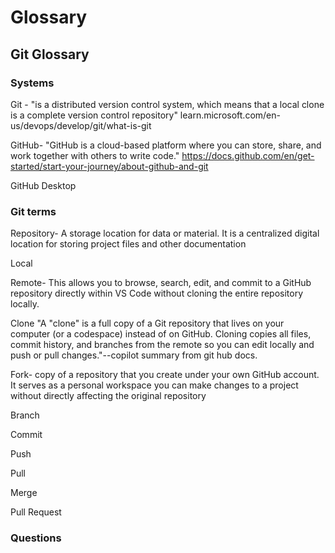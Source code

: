 # Glossary


## Git Glossary

### Systems

Git - "is a distributed version control system, which means that a local clone is a complete version control repository" learn.microsoft.com/en-us/devops/develop/git/what-is-git

GitHub- "GitHub is a cloud-based platform where you can store, share, and work together with others to write code." https://docs.github.com/en/get-started/start-your-journey/about-github-and-git

GitHub Desktop

### Git terms

Repository- A storage location for data or material. It is a centralized digital location for storing project files and other documentation

Local

Remote- This allows you to browse, search, edit, and commit to a GitHub repository directly within VS Code without cloning the entire repository locally. 

Clone "A "clone" is a full copy of a Git repository that lives on your computer (or a codespace) instead of on GitHub. Cloning copies all files, commit history, and branches from the remote so you can edit locally and push or pull changes."--copilot summary from git hub docs.

Fork-  copy of a repository that you create under your own GitHub account. It serves as a personal workspace  you can make changes to a project without directly affecting the original repository

Branch

Commit

Push

Pull

Merge

Pull Request

### Questions
